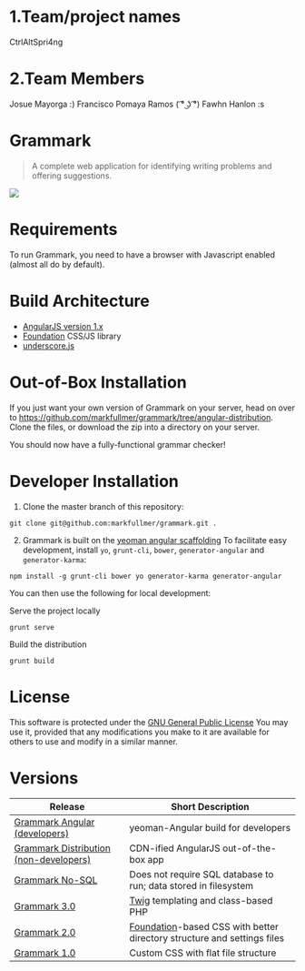 # 1.Team/project names
  CtrlAltSpri4ng
# 2.Team Members
  Josue Mayorga :)
  Francisco Pomaya Ramos ( ͡° ͜ʖ ͡°)
  Fawhn Hanlon :s

Grammark
========
> A complete web application for identifying writing problems and offering suggestions.
<img src="https://github.com/markfullmer/grammark/raw/master/app/images/screenshot.png" />

Requirements
============
To run Grammark, you need to have a browser with Javascript enabled (almost all do by default).

Build Architecture
============
- [AngularJS version 1.x](https://angularjs.org/)
- [Foundation](http://foundation.zurb.com/) CSS/JS library
- [underscore.js](http://underscorejs.org/)

Out-of-Box Installation
=======================
If you just want your own version of Grammark on your server, head on over to https://github.com/markfullmer/grammark/tree/angular-distribution.
Clone the files, or download the zip into a directory on your server.

You should now have a fully-functional grammar checker!

Developer Installation
======================
1. Clone the master branch of this repository:
```
git clone git@github.com:markfullmer/grammark.git .
```
2. Grammark is built on the [yeoman angular scaffolding](https://github.com/yeoman/generator-angular)
To facilitate easy development, install `yo`, `grunt-cli`, `bower`, `generator-angular` and `generator-karma`:
```
npm install -g grunt-cli bower yo generator-karma generator-angular
```
You can then use the following for local development:

Serve the project locally
```
grunt serve
```
Build the distribution
```
grunt build
```

License
=======
This software is protected under the [GNU General Public License](http://www.gnu.org/licenses/gpl.html)
You may use it, provided that any modifications you make to it are available for
others to use and modify in a similar manner.

Versions
========
Release       | Short Description
------------- | -------------
[Grammark Angular (developers)](https://github.com/markfullmer/grammark)  | yeoman-Angular build for developers
[Grammark Distribution (non-developers)](https://github.com/markfullmer/grammark/tree/angular-distribution)  | CDN-ified AngularJS out-of-the-box app
[Grammark No-SQL](https://github.com/markfullmer/grammark/tree/No-SQL)  | Does not require SQL database to run; data stored in filesystem
[Grammark 3.0](https://github.com/markfullmer/grammark/tree/Version-3)  | [Twig](http://twig.sensiolabs.org/) templating and class-based PHP
[Grammark 2.0](https://github.com/markfullmer/grammark/tree/Version-2)  | [Foundation](http://foundation.zurb.com/)-based CSS with better directory structure and settings files
[Grammark 1.0](https://github.com/markfullmer/grammark/tree/Version-1)  | Custom CSS with flat file structure
